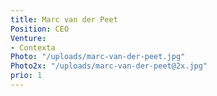 ```yaml
---
title: Marc van der Peet
Position: CEO
Venture:
- Contexta
Photo: "/uploads/marc-van-der-peet.jpg"
Photo2x: "/uploads/marc-van-der-peet@2x.jpg"
prio: 1
---
```


